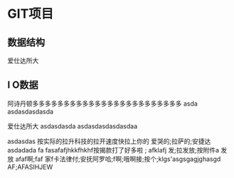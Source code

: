 # GIT项目

## 数据结构
爱仕达所大
## I O数据
阿诗丹顿多多多多多多多多多多多多多多多多多多多多多多多多
asda asdasdasdasda

爱仕达所大
asdasdasda
asdasdasdasdasdaa


asdasdas
按实际的拉升科技的拉开速度快拉上你的
爱哭的;拉萨的;安捷达asdadada fa fasafafjhkkfhkhf按揭款打了好多啦
 ;
 afklafj 发;拉发放;按附件a 发放
 afaf啊;faf 家f卡法律付;安抚阿罗哈;f啊;哦啊接;按个;klgs'asgsgagjghasgd
 AF;AFASIHJEW
